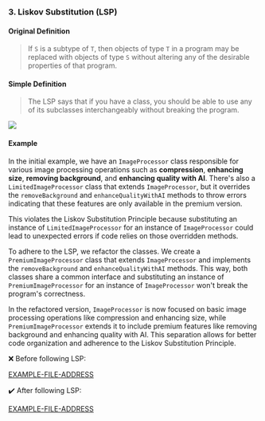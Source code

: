 ### 3. Liskov Substitution (LSP)

#### Original Definition

> If `S` is a subtype of `T`, then objects of type `T` in a program may be replaced with objects of type `S` without altering any of the desirable properties of that program.

#### Simple Definition

> The LSP says that if you have a class, you should be able to use any of its subclasses interchangeably without breaking the program.

<img src="https://user-images.githubusercontent.com/37804060/153056329-914cbbba-685b-452b-9dcf-4fcf6a4faabc.jpg"/>

#### Example

In the initial example, we have an `ImageProcessor` class responsible for various image processing operations such as **compression**, **enhancing size**, **removing background**, and **enhancing quality with AI**. There's also a `LimitedImageProcessor` class that extends `ImageProcessor`, but it overrides the `removeBackground` and `enhanceQualityWithAI` methods to throw errors indicating that these features are only available in the premium version.

This violates the Liskov Substitution Principle because substituting an instance of `LimitedImageProcessor` for an instance of `ImageProcessor` could lead to unexpected errors if code relies on those overridden methods.

To adhere to the LSP, we refactor the classes. We create a `PremiumImageProcessor` class that extends `ImageProcessor` and implements the `removeBackground` and `enhanceQualityWithAI` methods. This way, both classes share a common interface and substituting an instance of `PremiumImageProcessor` for an instance of `ImageProcessor` won't break the program's correctness.

In the refactored version, `ImageProcessor` is now focused on basic image processing operations like compression and enhancing size, while `PremiumImageProcessor` extends it to include premium features like removing background and enhancing quality with AI. This separation allows for better code organization and adherence to the Liskov Substitution Principle.

:x: Before following LSP:

[EXAMPLE-FILE-ADDRESS](/Examples/SOLID/-LiskovSubstitution.ts)

:heavy_check_mark: After following LSP:

[EXAMPLE-FILE-ADDRESS](/Examples/SOLID/+LiskovSubstitution.ts)
